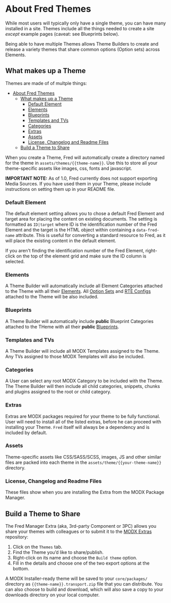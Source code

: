 # About Fred Themes

While most users will typically only have a single theme, you can have many installed in a site. Themes include all the things needed to create a site _except_ example pages (caveat: see Blueprints below).

Being able to have multiple Themes allows Theme Builders to create and release a variety themes that share common options (Option sets) across Elements.

## What makes up a Theme

Themes are made of of multple things:

- [About Fred Themes](#about-fred-themes)
  - [What makes up a Theme](#what-makes-up-a-theme)
    - [Default Element](#default-element)
    - [Elements](#elements)
    - [Blueprints](#blueprints)
    - [Templates and TVs](#templates-and-tvs)
    - [Categories](#categories)
    - [Extras](#extras)
    - [Assets](#assets)
    - [License, Changelog and Readme Files](#license-changelog-and-readme-files)
  - [Build a Theme to Share](#build-a-theme-to-share)

When you create a Theme, Fred will automatically create a directory named for the theme in `assets/themes/{{theme-name}}`. Use this to store all your theme-specific assets like images, css, fonts and javascript.

**IMPORTANT NOTE:** As of 1.0, Fred currently does not support exporting Media Sources. If you have used them in your Theme, please include instructions on setting them up in your README file.

### Default Element

The default element setting allows you to chose a default Fred Element and target area for placing the content on existing documents. The setting is formatted as `ID|target` where ID is the identification number of the Fred Element and the target is the HTML object within containing a `data-fred-name` attribute. This is useful for converting a standard resource to Fred, as it will place the existing content in the default element.

If you aren't finding the identification number of the Fred Element, right-click on the top of the element grid and make sure the ID column is selected.

### Elements

A Theme Builder will automatically include all Element Categories attached to the Theme with all their [Elements](elements.md). All [Option Sets](option_sets.md) and [RTE Configs](rte_configs.md) attached to the Theme will be also included.

### Blueprints

A Theme Builder will automatically include **public** Blueprint Categories attached to the THeme with all their **public** [Blueprints](blueprints.md).

### Templates and TVs

A Theme Builder will include all MODX Templates assigned to the Theme. Any TVs assigned to those MODX Templates will also be included.

### Categories

A User can select any root MODX Category to be included with the Theme. The Theme Builder will then include all child categories, snippets, chunks and plugins assigned to the root or child category.

### Extras

Extras are MODX packages required for your theme to be fully functional. User will need to install all of the listed extras, before he can proceed with installing your Theme. `Fred` itself will always be a dependency and is included by default.

### Assets

Theme-specific assets like CSS/SASS/SCSS, images, JS and other similar files are packed into each theme in the `assets/theme/{{your-theme-name}}` directory.

### License, Changelog and Readme Files

These files show when you are installing the Extra from the MODX Package Manager.

## Build a Theme to Share

The Fred Manager Extra (aka, 3rd-party Component or 3PC) allows you share your themes with colleagues or to submit it to the [MODX Extras](https://modx.com/extras/) repository:

1. Click on the `Themes` tab.
2. Find the Theme you’d like to share/publish.
3. Right-click on its name and choose the `Build theme` option.
4. Fill in the details and choose one of the two export options at the bottom.

A MODX Installer-ready theme will be saved to your `core/packages/` directory as `{{theme-name}}.transport.zip` file that you can distribute. You can also choose to build and download, which will also save a copy to your downloads directory on your local computer.
